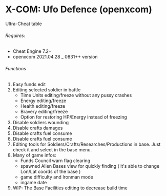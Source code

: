 # X-COM: Ufo Defence (openxcom)

Ultra-Cheat table

###### Requires: 
- Cheat Engine 7.2+
- openxcom 2021.04.28 _ 0831++ version

###### Functions
1. Easy funds edit
2. Editing selected soldier in battle
   - Time Units editing/freeze without any pussy crashes
   - Energy editing/freeze
   - Health editing/freeze
   - Bravery editing/freeze
   - Option for restoring HP/Energy instead of freezing
3. Disable soldiers wounding
4. Disable crafts damages
5. Disable crafts fuel consume
6. Disable crafts fuel consume
7. Editing tools for Soldiers/Crafts/Researches/Productions in base. Just check it and select in the base menu.
8. Many of game infos:
   - Funds Council warn flag clearing
   - spawned Alien Bases view for quickly finding ( it's able to change Lon/Lat coords of the base )
   - game difficulty and Ironman mode
   - ingame date
9. WIP: The Base Facilities editing to decrease build time
